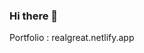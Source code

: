 ### Hi there 👋

Portfolio : realgreat.netlify.app
<!-- [![trophy](https://github-profile-trophy.vercel.app/?username=Realgreat01)](https://github.com/ryo-ma/github-profile-trophy)

[![Anurag's GitHub stats](https://github-readme-stats.vercel.app/api?username=Realgreat01)](https://github.com/anuraghazra/github-readme-stats)
![Anurag's GitHub stats](https://github-readme-stats.vercel.app/api?username=Realgreat01&count_private=true)

![Anurag's GitHub stats](https://github-readme-stats.vercel.app/api?username=Realgreat01&show_icons=true)
[![Readme Card](https://github-readme-stats.vercel.app/api/pin/?username=Realgreat01&repo=github-readme-stats)](https://github.com/anuraghazra/github-readme-stats)

[![Top Langs](https://github-readme-stats.vercel.app/api/top-langs/?username=Realgreat01)](https://github.com/anuraghazra/github-readme-stats)

<a href="https://github.com/anuraghazra/github-readme-stats">
  <img align="center" src="https://github-readme-stats.vercel.app/api/pin/?username=Realgreat01&repo=github-readme-stats" />
</a>
<a href="https://github.com/anuraghazra/convoychat">
  <img align="center" src="https://github-readme-stats.vercel.app/api/pin/?username=Realgreat01&repo=convoychat" />
</a> -->
<!--
**Realgreat01/Realgreat01** is a ✨ _special_ ✨ repository because its `README.md` (this file) appears on your GitHub profile.

Here are some ideas to get you started:

- 🔭 I’m currently working on ...
- 🌱 I’m currently learning ...
- 👯 I’m looking to collaborate on ...
- 🤔 I’m looking for help with ...
- 💬 Ask me about ...
- 📫 How to reach me: ...
- 😄 Pronouns: ...
- ⚡ Fun fact: ...
-->
